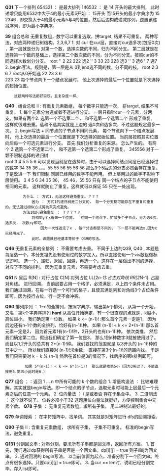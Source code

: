 **Q31** 下一个排列 
        654321 ： 是最大排列
        146532 ： 是 14  开头的最大排列， 此时递增只能用6532中大于4的最小元素5开始 ： 15开头
        而15开头的最小字典序为 15 2346 . 即交换大于4的最小元素5与4的位置，然后后边构成递减序列，逆置该递减序列，即为最小字典序。


**39**  组合总和  无重复数组，数字可以重复选取，拼target,  结果不可重复。
        两种写法，对应两种递归树结构。2,3,6,7
        1. 对 cur 在cur层，直接对cur选多次(包括0次) ，第一层就是分为 对第一个数，选择次数的不同，归为不同分支。 
                第二层就是在选择第一个数的基础上，选择第二个数次数的不同，分为不同分支。按照cur的不同选择次数划分分支。
                     root
       ''          2         22    222    选2
      '' 3  33     23       223            选3
     ''  3                                  选6
    ''7                                      选7
        2. begin写法。规则是，第一层是从 0到end选不同的数，分不同的枝。 
                    root
                 2   3   6   7   root从0开始选
              22  23   3   6     
             223  23
        每个节点向下一个结点发展时， 他上次选择的最后一个位置就是下次选择的起始位置。

        这题两种写法都好实现，且复杂度一样、

**Q40**  . 组合总和 II  :   有重复元素数组， 每个数字只能选一次， 拼target, 结果不可重复。
            1. 每个元素分为选或者不选进行分支。 一层只指针cur一个元素，分两支。如果有两个2. 选第一个不选第二个， 和不选第一个选第二个
                    形成了重复。 这样就很难去重。选和不选其实就是上边的 选0次和选多次，不过这题规定最多一次。
            2. begin写法 + 同节点的子节点不用同元素， 每个节点向下一个结点发展时， 他上次选择的最后一个位置就是下次选择的起始位置。
                    当前层按照其实位置向后每一个可选元素进行分支。
            首先 我们分析重复的来源。 怎么产生的。 有两个 2  选第一个不选第二个， 和不选第一个选第二个形成了重复。
            345556
            对于一颗不限制选择的递归树   
                         root
                3    4    5         5      5       6  可以发现当前层在选择时，由于可以选择同结点同层已经选择过的数字
        34  35 36 。。。55 55 56  55 56    56          那么3个5后边的分支必然会存在重复。 
        于是改进一下   我们限制 同层已经用的数字不能再用。 但上层用过的数字不影响下层使用。
                    3       4     5      6
                34 35 36， 45 46，55 56                  只有 同一个结点的子节点不能使用相同的元素。
                这样就防止了重复。这样就可以保证  55 只在一处出现。
            
            为什么 ： 方式1，无法这样避免重复。？？？
                因为 ： 方式1的递归树是二分支的， 每一个分支都可能存在不重复和重复的，无法通过相似方式剪枝来完成避免。
            方法1如何避免重复 ： ？？？？？
                将相同y个x看做一个位置。  在同一个结点下，扩展多个子节点，分为选0次，选多次， 次数<y即可。
                    因为一次性选走了x , 每个分支都是不同的， 下一层不能再选x,因为x已经用光了。
                此时，该题就已经基本等价于 Q39的写法。

        
**Q46**       无重复元素的全排列  ： 不需要考虑去重。
                        不同于上边的Q39, Q40 , 本题是每层选一个，本分支祖先没有使用过的数字加入。所以直接使用一个vis数组做标记即可。
                                选一个，递归，返回，回溯，再选一个。这样在一层做出不同的选择，对应了不同的排列。
                        因为无重复元素，不需要考虑去重。
                
        
              
**Q51**        N 皇后 
                R[N] : 对行占位  C[N]:对列占位   LL[2*n-1]:占主对角线   RR[2*N-1]: 占副对角线。
                进行回溯， 当前层要占用一个格子，必须满足，以上四个条件未占用。
                我们通过回溯，在每一行选一个可行的格子，且使其满足列和对角线3个占位条件即可。因为按行占位，行一定不会冲突。

**Q60**      排列序列 ：  1~n的全排列，按照字典序，输出第k个排列， 从第一个开始。
             又名：第k个字典序排列
  **hard**   从高位开始确定，有一个很直观的点就是，k越小，高位越小。
             我们确定第一位数。
             如果 k <= (n-1)!  :那么首个元素一定是1， 因为后边还有n-1个数的全排列，恰好有(n-1)!种。
             如果  (n-1)! < k <= 2*(n-1)!  那么首元素一定是2， 因为首元素1有(n-1)!种，2开头的也有(n-1)!种。
             依次类推。
             然后我们确定第二位。假设我们确定了第一位是3， 那么1到n种数字3就被使用过了。 而且以1,2开头的总共有 2*(n-1)!种。
             我们要找的范围就是 以3开头的 (n-1)!种的其中之一。 所以我们直接对 (n-1)!求余数， 直接在第3个(n-1)!的范围内找。
             于是我们只需要对 k = k % (n-1) 然后在首位是3的情况下，找后序的第k排列即可。

             如果 5*(n-1)! < k <= 6*(n-1)!  那么就是找第5小（因为3用过了，不能直接用5.第五小此时是6.）

 **Q77**     组合 ；：返回 1 ... n 中所有可能的 k 个数的组合
                1. 增量构造法 ： 比较难理解。其实就是begin写法。即一个结点的子节点，选取元素时可能上层最后一个元素之后的任意一个元素。
                2. 位向量法 ： i 是或者否  存在于集合中。
                3. 二进制法 ： 这个就不说了。 位数必须小于32
                这题用位向量法就挺好，方便控制集合中元素个数。
**Q78**      子集 ： 无重复元素数组，求所有子集。
                 用二进制法最好的。


**Q79**      单词搜索  ： 在字符矩阵中，找单词。
              其实就是对矩阵进行 dfs的回溯搜索。
              

**Q90**       子集 II : 含重复元素数组， 求所有子集， 子集不可重复。
                标准的begin写法，避免重复。



**Q131**     分割回文串 : 对串分割，要求所有子串都是回文串，返回所有方案。
             1. 首先，我们通过dp获得所有子串是否是一个回文串。dp[i][j] = true 则子串ij为回文串。
             2. 通过回溯的 begin写法， 以当前位置为起点，准备分割下一个回文串。终点有很多选择。只要dp[i][j] = true即可。
             3. 当cur == len时，说明已经分割完毕。存入list即可。